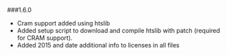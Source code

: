 ###1.6.0
* Cram support added using htslib
* Added setup script to download and compile htslib with patch (required for CRAM support).
* Added 2015 and date additional info to licenses in all files
